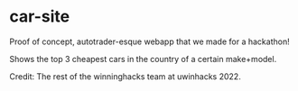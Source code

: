 # car-site
Proof of concept, autotrader-esque webapp that we made for a hackathon!

Shows the top 3 cheapest cars in the country of a certain make+model.

Credit: The rest of the winninghacks team at uwinhacks 2022.
